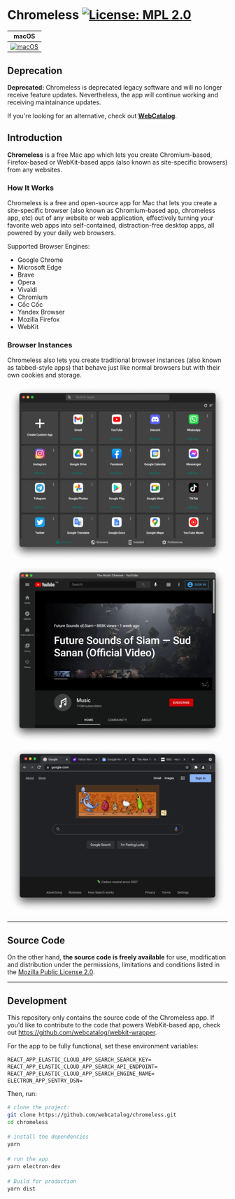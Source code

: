 # Chromeless [![License: MPL 2.0](https://img.shields.io/badge/License-MPL%202.0-brightgreen.svg)](LICENSE)

|macOS|
|---|
|[![macOS](https://github.com/webcatalog/chromeless/workflows/macOS/badge.svg)](https://github.com/webcatalog/chromeless/actions?query=workflow:%22macOS%22)|

## Deprecation
**Deprecated:** Chromeless is deprecated legacy software and will no longer receive feature updates. Nevertheless, the app will continue working and receiving maintainance updates.

If you're looking for an alternative, check out **[WebCatalog](https://webcatalog.io/webcatalog/)**.

## Introduction
**Chromeless** is a free Mac app which lets you create Chromium-based, Firefox-based or WebKit-based apps (also known as site-specific browsers) from any websites.

### How It Works
Chromeless is a free and open-source app for Mac that lets you create a site-specific browser (also known as Chromium-based app, chromeless app, etc) out of any website or web application, effectively turning your favorite web apps into self-contained, distraction-free desktop apps, all powered by your daily web browsers.

Supported Browser Engines:
- Google Chrome
- Microsoft Edge
- Brave
- Opera
- Vivaldi
- Chromium
- Cốc Cốc
- Yandex Browser
- Mozilla Firefox
- WebKit

### Browser Instances
Chromeless also lets you create traditional browser instances (also known as tabbed-style apps) that behave just like normal browsers but with their own cookies and storage.

![Chromeless for Mac](build-resources/demos/screenshot-chromeless-app.png)
![Chromeless for Mac - App Mode](build-resources/demos/screenshot-chromeless-youtube.png)
![Chromeless for Mac - Browser Instance Mode](build-resources/demos/screenshot-chromeless-browser-instance.png)


---

## Source Code
On the other hand, **the source code is freely available** for use, modification and distribution under the permissions, limitations and conditions listed in the [Mozilla Public License 2.0](LICENSE).

---

## Development
This repository only contains the source code of the Chromeless app. If you'd like to contribute to the code that powers WebKit-based app, check out <https://github.com/webcatalog/webkit-wrapper>.

For the app to be fully functional, set these environment variables:
```
REACT_APP_ELASTIC_CLOUD_APP_SEARCH_SEARCH_KEY=
REACT_APP_ELASTIC_CLOUD_APP_SEARCH_API_ENDPOINT=
REACT_APP_ELASTIC_CLOUD_APP_SEARCH_ENGINE_NAME=
ELECTRON_APP_SENTRY_DSN=
```

Then, run:
```bash
# clone the project:
git clone https://github.com/webcatalog/chromeless.git
cd chromeless

# install the dependencies
yarn

# run the app
yarn electron-dev

# Build for production
yarn dist
```
